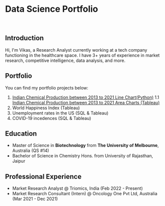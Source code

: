 # Data Science Portfolio
<br>

## Introduction

Hi, I'm Vikas, a Research Analyst currently working at a tech company functioning in the healthcare space. I have 3+ years of experience in market research, competitive intelligence, data analysis, and more.

## Portfolio
You can find my portfolio projects below:  
1. [Indian Chemical Production between 2013 to 2021 Line Chart(Python)](https://vikasvyas11.github.io/MajorChemicals2013-2021.html)
   1.1 [Indian Chemical Production between 2013 to 2021 Area Charts (Tableau)](https://public.tableau.com/views/IndiaChemicalProduction/Dashboard1AreaCharts?:language=en-US&publish=yes&:sid=&:display_count=n&:origin=viz_share_link)
2. World Happiness Index (Tableau)
3. Unemployment rates in the US (SQL & Tableau)
4. COVID-19 incedences (SQL & Tableau)

## Education
- Master of Science in **Biotechnology** from **The University of Melbourne**, Australia (QS #14)  
- Bachelor of Science in Chemistry Hons. from University of Rajasthan, Jaipur

## Professional Experience
- Market Research Analyst @ Triomics, India (Feb 2022 - Present)  
- Market Research Consultant (Intern) @ Oncology One Pvt Ltd, Australia (Mar 2021 - Dec 2021)
 
